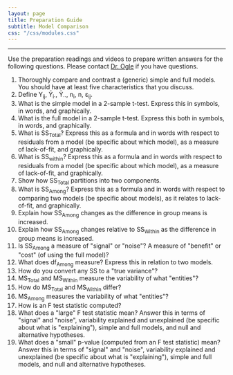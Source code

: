 ```yaml
---
layout: page
title: Preparation Guide
subtitle: Model Comparison
css: "/css/modules.css"
---
```


----

<div class="alert alert-warning">
Use the preparation readings and videos to prepare written answers for the following questions. Please contact <a href="mailto:dogle@northland.edu">Dr. Ogle</a> if you have questions.
</div>

1. Thoroughly compare and contrast a (generic) simple and full models. You should have at least five characteristics that you discuss.
1. Define Y<sub>ij</sub>, Y&#772;<sub>i$\cdot$</sub>, Y&#772;<sub>$\cdot\cdot$</sub>, n<sub>i</sub>, n, &epsilon;<sub>ij</sub>.
1. What is the simple model in a 2-sample t-test. Express this in symbols, in words, and graphically.
1. What is the full model in a 2-sample t-test. Express this both in symbols, in words, and graphically.
1. What is SS<sub>Total</sub>? Express this as a formula and in words with respect to residuals from a model (be specific about which model), as a measure of lack-of-fit, and graphically.
1. What is SS<sub>within</sub>? Express this as a formula and in words with respect to residuals from a model (be specific about which model), as a measure of lack-of-fit, and graphically.
1. Show how SS<sub>Total</sub> partitions into two components.
1. What is SS<sub>Among</sub>? Express this as a formula and in words with respect to comparing two models (be specific about models), as it relates to lack-of-fit, and graphically.
1. Explain how SS<sub>Among</sub> changes as the difference in group means is increased.
1. Explain how SS<sub>Among</sub> changes relative to SS<sub>Within</sub> as the difference in group means is increased.
1. Is SS<sub>Among</sub> a measure of "signal" or "noise"? A measure of "benefit" or "cost" (of using the full model)?
1. What does df<sub>Among</sub> measure? Express this in relation to two models.
1. How do you convert any SS to a "true variance"?
1. MS<sub>Total</sub> and MS<sub>Within</sub> measure the variability of what "entities"?
1. How do MS<sub>Total</sub> and MS<sub>Within</sub> differ?
1. MS<sub>Among</sub> measures the variability of what "entities"?
1. How is an F test statistic computed?
1. What does a "large" F test statistic mean? Answer this in terms of "signal" and "noise", variability explained and unexplained (be specific about what is "explaining"), simple and full models, and null and alternative hypotheses.
1. What does a "small" p-value (computed from an F test statistic) mean? Answer this in terms of "signal" and "noise", variability explained and unexplained (be specific about what is "explaining"), simple and full models, and null and alternative hypotheses.
